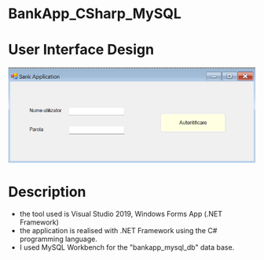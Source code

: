 # BankApp_CSharp_MySQL

# User Interface Design
![](the%20Bank%20Application%20interface.png)

# Description
- the tool used is Visual Studio 2019, Windows Forms App (.NET Framework)
- the application is realised with .NET Framework using the C# programming language.
- I used MySQL Workbench for the "bankapp_mysql_db" data base.

